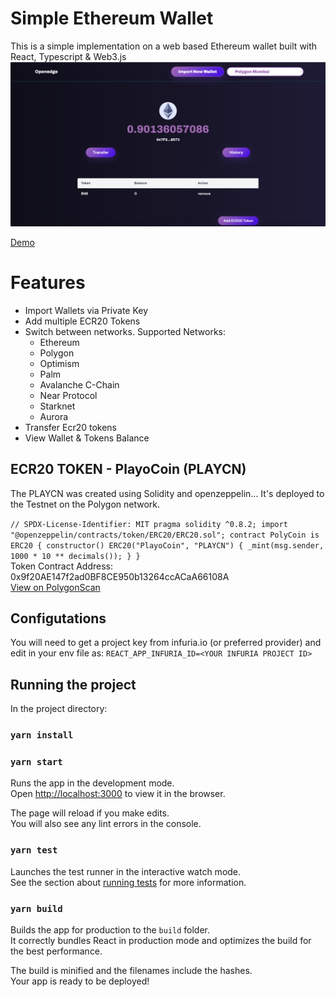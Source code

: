 # Simple Ethereum Wallet

This is a simple implementation on a web based Ethereum wallet built with React, Typescript & Web3.js
<br/>
<img src="https://github.com/davolu/oh-ethereum-wallet/blob/master/public/screenshotdemo.png" />
<br/>

<a  href="https://oh-ethereum-wallet.herokuapp.com"  target="_blank">Demo</a>

# Features

- Import Wallets via Private Key
- Add multiple ECR20 Tokens
- Switch between networks. Supported Networks:
  - Ethereum
  - Polygon
  - Optimism
  - Palm
  - Avalanche C-Chain
  - Near Protocol
  - Starknet
  - Aurora
- Transfer Ecr20 tokens
- View Wallet & Tokens Balance


## ECR20 TOKEN - PlayoCoin (PLAYCN) 
The PLAYCN was created using Solidity and openzeppelin... It's deployed to the Testnet on the Polygon network. 

`
// SPDX-License-Identifier: MIT
pragma solidity ^0.8.2;
import "@openzeppelin/contracts/token/ERC20/ERC20.sol";
contract PolyCoin is ERC20 {
    constructor() ERC20("PlayoCoin", "PLAYCN") {
        _mint(msg.sender, 1000 * 10 ** decimals());
    }
}
`
<br/>
Token Contract Address: 0x9f20AE147f2ad0BF8CE950b13264ccACaA66108A
<br/>
<a href="https://mumbai.polygonscan.com/address/0x9f20AE147f2ad0BF8CE950b13264ccACaA66108A" target="_blank">View on PolygonScan</a>

## Configutations

You will need to get a project key from infuria.io (or preferred provider) and edit in your env file as:
`REACT_APP_INFURIA_ID=<YOUR INFURIA PROJECT ID>`

## Running the project

In the project directory:

### `yarn install`

### `yarn start`

Runs the app in the development mode.\
Open [http://localhost:3000](http://localhost:3000) to view it in the browser.

The page will reload if you make edits.\
You will also see any lint errors in the console.

### `yarn test`

Launches the test runner in the interactive watch mode.\
See the section about [running tests](https://facebook.github.io/create-react-app/docs/running-tests) for more information.

### `yarn build`

Builds the app for production to the `build` folder.\
It correctly bundles React in production mode and optimizes the build for the best performance.

The build is minified and the filenames include the hashes.\
Your app is ready to be deployed!
